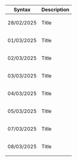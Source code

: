 | Syntax | Description |
| --- | ----------- |
| <p>28/02/2025</p> | Title |
| <p>01/03/2025</p> | Title |
| <p>02/03/2025</p> | Title |
| <p>03/03/2025</p> | Title |
| <p>04/03/2025</p> | Title |
| <p>05/03/2025</p> | Title |
| <p>07/03/2025</p> | Title |
| <p>08/03/2025</p> | Title |
